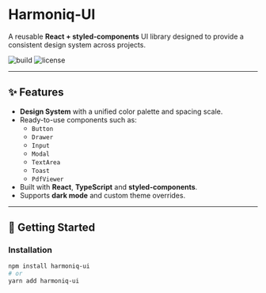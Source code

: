 # Harmoniq-UI

A reusable **React + styled-components** UI library designed to provide a
consistent design system across projects.

![build](https://img.shields.io/github/actions/workflow/status/luiz14-augusto/harmoniq-ui/ci.yml?branch=main)
![license](https://img.shields.io/github/license/luiz14-augusto/harmoniq-ui)

---

## ✨ Features

- **Design System** with a unified color palette and spacing scale.
- Ready-to-use components such as:
  - `Button`
  - `Drawer`
  - `Input`
  - `Modal`
  - `TextArea`
  - `Toast`
  - `PdfViewer`
- Built with **React**, **TypeScript** and **styled-components**.
- Supports **dark mode** and custom theme overrides.

---

## 🚀 Getting Started

### Installation
```bash
npm install harmoniq-ui
# or
yarn add harmoniq-ui
